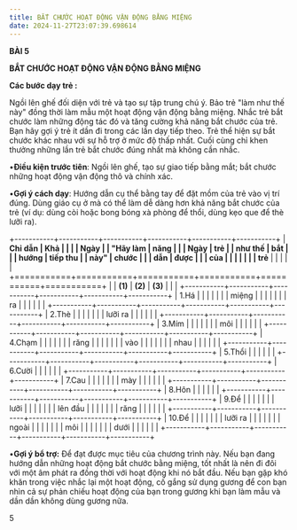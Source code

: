```yaml
---
title: BẮT CHƯỚC HOẠT ĐỘNG VẬN ĐỘNG BẰNG MIỆNG
date: 2024-11-27T23:07:39.698614
---
```

**BÀI 5**

**BẮT CHƯỚC HOẠT ĐỘNG VẬN ĐỘNG BẰNG MIỆNG**

**Các bước dạy trẻ :**

Ngồi lên ghế đối diện với trẻ và tạo sự tập trung chú ý. Bảo trẻ "làm
như thế này" đồng thời làm mẫu một hoạt động vận động bằng miệng. Nhắc
trẻ bắt chước làm những động tác đó và tăng cường khả năng bắt chước
của trẻ. Bạn hãy gợi ý trẻ ít dần đi trong các lần dạy tiếp theo. Trẻ
thể hiện sự bắt chước khác nhau với sự hỗ trợ ở mức độ thấp nhất. Cuối
cùng chỉ khen thưởng những lần trẻ bắt chước đúng nhất mà không cần
nhắc.

•**Điều kiện trước tiên**: Ngồi lên ghế, tạo sự giao tiếp bằng mắt;
bắt chước những hoạt động vận động thô và chính xác.

•**Gợi ý cách dạy**: Hướng dẫn cụ thể bằng tay để đặt mồm của trẻ vào
vị trí đúng. Dùng giáo cụ ở mà có thể làm dễ dàng hơn khả năng bắt
chước của trẻ (ví dụ: dùng còi hoặc bong bóng xà phòng để thổi, dùng
kẹo que để thè lưỡi ra).

+-----------+-----------+-----------+-----------+-----------+-----------+
| **Chỉ dẫn | **Khả   |           |           |         | **Ngày** |
| "Hãy làm  | năng    |           |           | **Ngày** | **trẻ     |
| như thế   | bắt     |           |           | **hướng | tiếp thu  |
| này"**    | chước   |           |           | dẫn**   | được**    |
|           | của     |           |           |           |           |
|           | trẻ**   |           |           |           |           |
+===========+===========+===========+===========+===========+===========+
|           | **(1)**   | **(2)**   | **(3)**   |           |           |
+-----------+-----------+-----------+-----------+-----------+-----------+
| 1.Há    |           |           |           |           |           |
| miệng   |           |           |           |           |           |
| ra      |           |           |           |           |           |
+-----------+-----------+-----------+-----------+-----------+-----------+
| 2.Thè   |           |           |           |           |           |
| lưỡi ra |           |           |           |           |           |
+-----------+-----------+-----------+-----------+-----------+-----------+
| 3.Mím   |           |           |           |           |           |
| môi     |           |           |           |           |           |
+-----------+-----------+-----------+-----------+-----------+-----------+
| 4.Chạm  |           |           |           |           |           |
| răng    |           |           |           |           |           |
| vào     |           |           |           |           |           |
| nhau    |           |           |           |           |           |
+-----------+-----------+-----------+-----------+-----------+-----------+
| 5.Thổi  |           |           |           |           |           |
+-----------+-----------+-----------+-----------+-----------+-----------+
| 6.Cười  |           |           |           |           |           |
+-----------+-----------+-----------+-----------+-----------+-----------+
| 7.Cau   |           |           |           |           |           |
| mày     |           |           |           |           |           |
+-----------+-----------+-----------+-----------+-----------+-----------+
| 8.Hôn   |           |           |           |           |           |
+-----------+-----------+-----------+-----------+-----------+-----------+
| 9.Để    |           |           |           |           |           |
| lưỡi    |           |           |           |           |           |
| lên đầu |           |           |           |           |           |
| răng    |           |           |           |           |           |
+-----------+-----------+-----------+-----------+-----------+-----------+
| 10.Để   |           |           |           |           |           |
| lưỡi ra |           |           |           |           |           |
| ngoài   |           |           |           |           |           |
| môi     |           |           |           |           |           |
| dưới    |           |           |           |           |           |
+-----------+-----------+-----------+-----------+-----------+-----------+

•**Gợi ý bổ trợ:** Để đạt được mục tiêu của chương trình này. Nếu bạn
đang hướng dẫn những hoạt động bắt chước bằng miệng, tốt nhất là nên
đi đôi với một âm phát ra đồng thời với hoạt động khi nó bắt đầu. Nếu
bạn gặp khó khăn trong việc nhắc lại một hoạt động, cố gắng sử dụng
gương để con bạn nhìn cả sự phản chiếu hoạt động của bạn trong gương
khi bạn làm mẫu và dần dần không dùng gương nữa.

5

